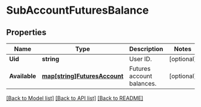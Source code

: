 # SubAccountFuturesBalance

## Properties

Name | Type | Description | Notes
------------ | ------------- | ------------- | -------------
**Uid** | **string** | User ID. | [optional] 
**Available** | [**map[string]FuturesAccount**](FuturesAccount.md) | Futures account balances. | [optional] 

[[Back to Model list]](../README.md#documentation-for-models) [[Back to API list]](../README.md#documentation-for-api-endpoints) [[Back to README]](../README.md)


